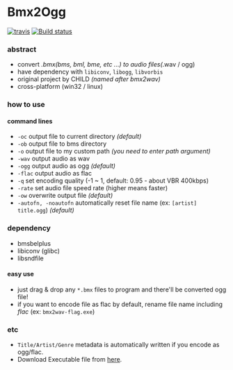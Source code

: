 # Bmx2Ogg

[![travis](https://travis-ci.org/kuna/bmx2ogg.svg)](https://travis-ci.org/kuna/bmx2ogg)
[![Build status](https://ci.appveyor.com/api/projects/status/j23imi9b8q66qc0w?svg=true)](https://ci.appveyor.com/project/kuna/bmx2ogg)

### abstract
- convert *.bmx(bms, bml, bme, etc ...) to audio files(*.wav / ogg)
- have dependency with ```libiconv```, ```libogg```, ```libvorbis```
- original project by CHILD *(named after bmx2wav)*
- cross-platform (win32 / linux)

### how to use

#### command lines
- ```-oc```
  output file to current directory *(default)*
- ```-ob```
  output file to bms directory
- ```-o```
  output file to my custom path *(you need to enter path argument)*
- ```-wav```
  output audio as wav
- ```-ogg```
  output audio as ogg *(default)*
- ```-flac```
  output audio as flac
- ```-q```
  set encoding quality (-1 ~ 1, default: 0.95 - about VBR 400kbps)
- ```-rate```
  set audio file speed rate (higher means faster)
- ```-ow```
  overwrite output file *(default)*
- ```-autofn, -noautofn```
  automatically reset file name (ex: ```[artist] title.ogg```) *(default)*

### dependency
- bmsbelplus
- libiconv (glibc)
- libsndfile

#### easy use
- just drag & drop any ```*.bmx``` files to program and there'll be converted ogg file!
- if you want to encode file as flac by default, rename file name including *flac* (ex: ```bmx2wav-flag.exe```)

### etc
- ```Title/Artist/Genre``` metadata is automatically written if you encode as ogg/flac.
- Download Executable file from [here](https://dl.dropboxusercontent.com/u/102712785/bmx2ogg/bmx2ogg.zip).
